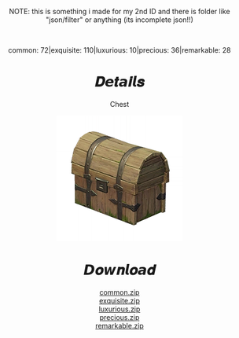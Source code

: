 <body>
  <div align="center">
    <p>NOTE: this is something i made for my 2nd ID and there is folder like "json/filter" or anything (its incomplete json!!)</p></br>
    <p>common: 72|exquisite: 110|luxurious: 10|precious: 36|remarkable: 28</p>
    <h1>𝑫𝙚𝒕𝙖𝒊𝙡𝒔</h1>
    <p>Chest</p>
    <img src=item.webp>
    <h1>𝘿𝒐𝙬𝒏𝙡𝒐𝙖𝒅</h1>
    <a href="https://github.com/Minato0211/minato-jsons/raw/main/chest/natlan/5.0/common/common.zip">common.zip</a></br>
    <a href="https://github.com/Minato0211/minato-jsons/raw/main/chest/natlan/5.0/exquisite/exquisite.zip">exquisite.zip</a></br>
    <a href="https://github.com/Minato0211/minato-jsons/raw/main/chest/natlan/5.0/luxurious/luxurious.zip">luxurious.zip</a></br>
    <a href="https://github.com/Minato0211/minato-jsons/raw/main/chest/natlan/5.0/precious/precious.zip">precious.zip</a></br>
    <a href="https://github.com/Minato0211/minato-jsons/raw/main/chest/natlan/5.0/remarkable/remarkable.zip">remarkable.zip</a></br>
  </div>
</body>
